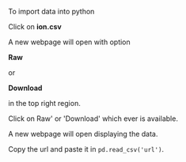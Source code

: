 To import data into python

Click on **ion.csv**

A new webpage will open with option

**Raw**

or

**Download**

in the top right region.


Click on Raw' or 'Download' which ever is available.

A new webpage will open displaying the data.

Copy the url and paste it in `pd.read_csv('url')`.
